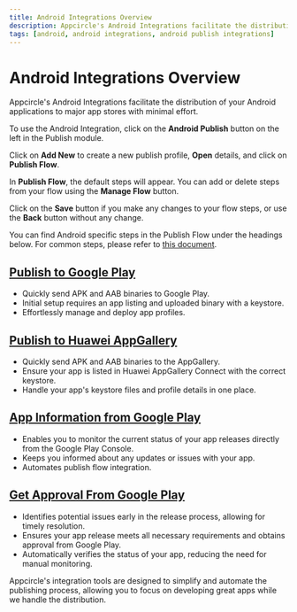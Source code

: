```yaml
---
title: Android Integrations Overview
description: Appcircle's Android Integrations facilitate the distribution of your Android applications to major app stores with minimal effort.
tags: [android, android integrations, android publish integrations]
---
```


# Android Integrations Overview

Appcircle's Android Integrations facilitate the distribution of your Android applications to major app stores with minimal effort.

To use the Android Integration, click on the **Android Publish** button on the left in the Publish module.

<Screenshot url='https://cdn.appcircle.io/docs/assets/publish-leftbar-android.png' />

Click on **Add New** to create a new publish profile, **Open** details, and click on **Publish Flow**.

<Screenshot url='https://cdn.appcircle.io/docs/assets/publish-android-flow.png' />

In **Publish Flow**, the default steps will appear. You can add or delete steps from your flow using the **Manage Flow** button.

<Screenshot url='https://cdn.appcircle.io/docs/assets/publish-flow-android-in.png' />

Click on the **Save** button if you make any changes to your flow steps, or use the **Back** button without any change.

You can find Android specific steps in the Publish Flow under the headings below. For common steps, please refer to [this document](/publish-integrations/common-publish-integrations/).

## [Publish to Google Play](/publish-integrations/android-publish-integrations/publish-to-google-play)

- Quickly send APK and AAB binaries to Google Play.
- Initial setup requires an app listing and uploaded binary with a keystore.
- Effortlessly manage and deploy app profiles.

## [Publish to Huawei AppGallery](/publish-integrations/android-publish-integrations/publish-to-huawei-appgallery)

- Quickly send APK and AAB binaries to the AppGallery.
- Ensure your app is listed in Huawei AppGallery Connect with the correct keystore.
- Handle your app's keystore files and profile details in one place.

## [App Information from Google Play](/publish-integrations/android-publish-integrations/app-information-from-google-play)

- Enables you to monitor the current status of your app releases directly from the Google Play Console.
- Keeps you informed about any updates or issues with your app.
- Automates publish flow integration.

## [Get Approval From Google Play](/publish-integrations/android-publish-integrations/get-approval-from-google-play)

- Identifies potential issues early in the release process, allowing for timely resolution.
- Ensures your app release meets all necessary requirements and obtains approval from Google Play.
- Automatically verifies the status of your app, reducing the need for manual monitoring.

Appcircle's integration tools are designed to simplify and automate the publishing process, allowing you to focus on developing great apps while we handle the distribution.
